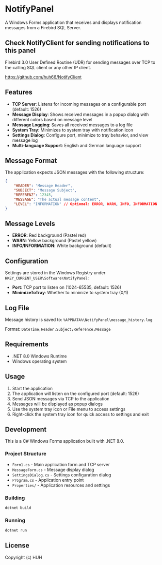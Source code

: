 # NotifyPanel

A Windows Forms application that receives and displays notification messages from a Firebird SQL Server.

## Check NotifyClient for sending notifications to this panel

Firebird 3.0 User Defined Routine (UDR) for sending messages over TCP to the calling SQL client or any other IP client.

https://github.com/huh66/NotifyClient

## Features

- **TCP Server**: Listens for incoming messages on a configurable port (default: 1526)
- **Message Display**: Shows received messages in a popup dialog with different colors based on message level
- **Message Logging**: Saves all received messages to a log file
- **System Tray**: Minimizes to system tray with notification icon
- **Settings Dialog**: Configure port, minimize to tray behavior, and view message log
- **Multi-language Support**: English and German language support

## Message Format

The application expects JSON messages with the following structure:

```json
{
    "HEADER": "Message Header",
    "SUBJECT": "Message Subject", 
    "REFERENZ": 12345,
    "MESSAGE": "The actual message content",
    "LEVEL": "INFORMATION" // Optional: ERROR, WARN, INFO, INFORMATION
}
```

## Message Levels

- **ERROR**: Red background (Pastel red)
- **WARN**: Yellow background (Pastel yellow)  
- **INFO/INFORMATION**: White background (default)

## Configuration

Settings are stored in the Windows Registry under `HKEY_CURRENT_USER\Software\NotifyPanel`:

- **Port**: TCP port to listen on (1024-65535, default: 1526)
- **MinimizeToTray**: Whether to minimize to system tray (0/1)

## Log File

Message history is saved to: `%APPDATA%\NotifyPanel\message_history.log`

Format: `DateTime;Header;Subject;Reference;Message`

## Requirements

- .NET 8.0 Windows Runtime
- Windows operating system

## Usage

1. Start the application
2. The application will listen on the configured port (default: 1526)
3. Send JSON messages via TCP to the application
4. Messages will be displayed as popup dialogs
5. Use the system tray icon or File menu to access settings
6. Right-click the system tray icon for quick access to settings and exit

## Development

This is a C# Windows Forms application built with .NET 8.0.

### Project Structure

- `Form1.cs` - Main application form and TCP server
- `MessageForm.cs` - Message display dialog
- `SettingsDialog.cs` - Settings configuration dialog
- `Program.cs` - Application entry point
- `Properties/` - Application resources and settings

### Building

```bash
dotnet build
```

### Running

```bash
dotnet run
```

## License

Copyright (c) HUH
